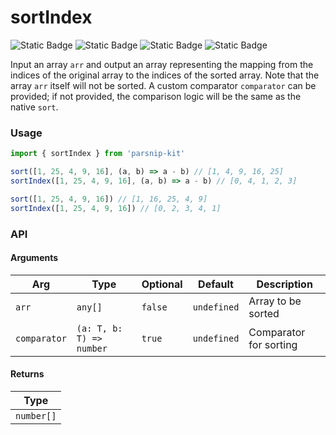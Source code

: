 # sortIndex
![Static Badge](https://img.shields.io/badge/Statement%20Coverage-100.00%-brightgreen) ![Static Badge](https://img.shields.io/badge/Branch%20Coverage-100.00%-brightgreen) ![Static Badge](https://img.shields.io/badge/Function%20Coverage-100.00%-brightgreen) ![Static Badge](https://img.shields.io/badge/Line%20Coverage-100.00%-brightgreen)
      
Input an array `arr` and output an array representing the mapping from the indices of the original array to the indices of the sorted array. Note that the array `arr` itself will not be sorted. A custom comparator `comparator` can be provided; if not provided, the comparison logic will be the same as the native `sort`.

### Usage

```ts
import { sortIndex } from 'parsnip-kit'

sort([1, 25, 4, 9, 16], (a, b) => a - b) // [1, 4, 9, 16, 25]
sortIndex([1, 25, 4, 9, 16], (a, b) => a - b) // [0, 4, 1, 2, 3]

sort([1, 25, 4, 9, 16]) // [1, 16, 25, 4, 9]
sortIndex([1, 25, 4, 9, 16]) // [0, 2, 3, 4, 1]
```


### API

#### Arguments

| Arg | Type | Optional | Default | Description |
| --- | --- | --- | --- | --- |
| `arr` | `any[]` | `false` | `undefined` | Array to be sorted |
| `comparator` | `(a: T, b: T) => number` | `true` | `undefined` | Comparator for sorting |

#### Returns

| Type |
| ---  |
| `number[]`  |